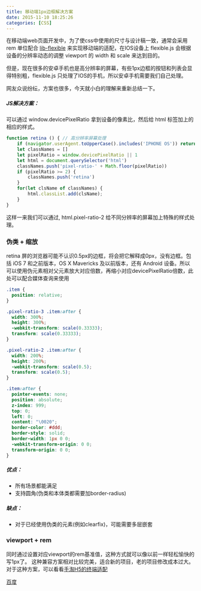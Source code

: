 ```yaml
---
title: 移动端1px边框解决方案
date: 2015-11-10 18:25:26
categories: [CSS]
---
```


在移动端web页面开发中，为了使css中使用的尺寸与设计稿一致，通常会采用 rem 单位配合 [lib-flexible](https://github.com/amfe/lib-flexible) 来实现移动端的适配，在IOS设备上 flexible.js 会根据设备的分辨率动态的调整 viewport 的 width 和 scale 来达到目的。

但是，现在很多的安卓手机也是高分辨率的屏幕，有些1px边框的按钮和列表会显得特别粗，flexible.js 只处理了IOS的手机，所以安卓手机需要我们自己处理。

网友众说纷纭，方案也很多，今天就小白的理解来重新总结一下。
<!-- more -->
##### JS解决方案：
可以通过 window.devicePixelRatio 拿到设备的像素比，然后给 html 标签加上的相应的样式。

```js
function retina () { // 高分辨率屏幕处理
    if (navigator.userAgent.toUpperCase().includes('IPHONE OS')) return // IOS会缩放，不处理
    let classNames = []
    let pixelRatio = window.devicePixelRatio || 1
    let html = document.querySelector('html')
    classNames.push('pixel-ratio-' + Math.floor(pixelRatio))
    if (pixelRatio >= 2) {
        classNames.push('retina')
    }
    for(let clsName of classNames) {
        html.classList.add(clsName);
    }
}
```
这样一来我们可以通过, html.pixel-ratio-2 给不同分辨率的屏幕加上特殊的样式处理。

### 伪类 + 缩放 

retina 屏的浏览器可能不认识0.5px的边框，将会把它解释成0px，没有边框。包括 iOS 7 和之前版本，OS X Mavericks 及以前版本，还有 Android 设备。所以可以使用伪元素相对父元素放大对应倍数，再缩小对应devicePixelRatio倍数，此处可以配合媒体查询来使用

```css
.item {
  position: relative;
}

.pixel-ratio-3 .item:after {
  width: 300%;
  height: 300%;
  -webkit-transform: scale(0.33333);
  transform: scale(0.33333);
}

.pixel-ratio-2 .item:after {
  width: 200%;
  height: 200%;
  -webkit-transform: scale(0.5);
  transform: scale(0.5);
}

.item:after {
  pointer-events: none;
  position: absolute;
  z-index: 999;
  top: 0;
  left: 0;
  content: "\0020";
  border-color: #ddd;
  border-style: solid;
  border-width: 1px 0 0;
  -webkit-transform-origin: 0 0;
  transform-origin: 0 0;
}

```

##### 优点：

- 所有场景都能满足
- 支持圆角(伪类和本体类都需要加border-radius)

##### 缺点：
- 对于已经使用伪类的元素(例如clearfix)，可能需要多层嵌套

### viewport + rem

同时通过设置对应viewport的rem基准值，这种方式就可以像以前一样轻松愉快的写1px了。
这种兼容方案相对比较完美，适合新的项目，老的项目修改成本过大。
对于这种方案，可以看看[手淘H5的终端适配](https://github.com/amfe/article/issues/17)

[百度](http://caibaojian.com/mobile-responsive-example.html)
